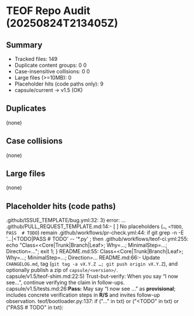 # TEOF Repo Audit (20250824T213405Z)

## Summary
- Tracked files: 149
- Duplicate content groups: 0
0
- Case-insensitive collisions: 0
0
- Large files (>=10MB): 0
- Placeholder hits (code paths only): 9
- capsule/current -> v1.5 (OK)

## Duplicates
(none)

## Case collisions
(none)

## Large files
(none)

## Placeholder hits (code paths)
.github/ISSUE_TEMPLATE/bug.yml:32:        3) error: …
.github/PULL_REQUEST_TEMPLATE.md:14:- [ ] No placeholders (`…`, `<TODO`, `PASS  # TODO`) remain
.github/workflows/pr-check.yml:44:          if git grep -n -E '…|<TODO|PASS  # TODO' -- '*.py' ; then
.github/workflows/teof-ci.yml:255:                 echo "Class=<Core|Trunk|Branch|Leaf>; Why=…; MinimalStep=…; Direction=…"; exit 1; }
README.md:55:  Class=<Core|Trunk|Branch|Leaf>; Why=…; MinimalStep=…; Direction=…
README.md:66:- Update `CHANGELOG.md`, tag (`git tag -a vX.Y.Z …; git push origin vX.Y.Z`), and optionally publish a zip of `capsule/<version>/`.  
capsule/v1.5/teof-shim.md:22:5) Trust-but-verify: When you say “I now see…”, continue verifying the claim in follow-ups.
capsule/v1.5/tests.md:26:**Pass:** May say “I now see …” as **provisional**; includes concrete verification steps in **R/S** and invites follow-up observation.
teof/bootloader.py:137:                if ("…" in txt) or ("<TODO" in txt) or ("PASS  # TODO" in txt):
